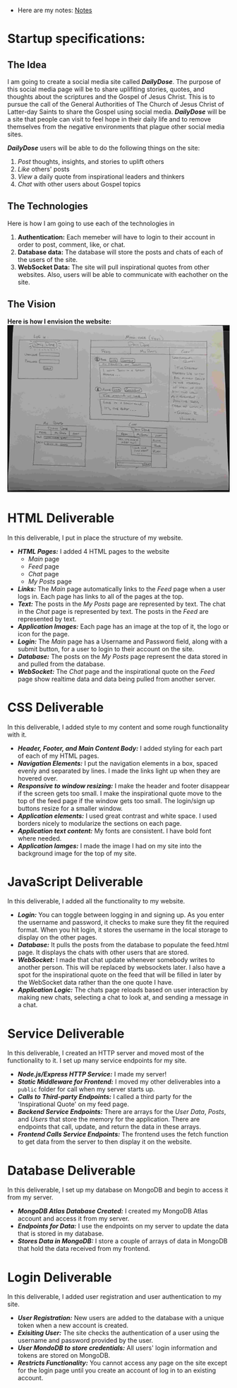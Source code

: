 

 - Here are my notes: [Notes](notes.md)

# Startup specifications:
## The Idea
I am going to create a social media site called ***DailyDose***. The purpose of this social media page will be to share uplifiting stories, quotes, and thoughts about the scriptures and the Gospel of Jesus Christ. This is to pursue the call of the General Authorities of The Church of Jesus Christ of Latter-day Saints to share the Gospel using social media. ***DailyDose*** will be a site that people can visit to feel hope in their daily life and to remove themselves from the negative environments that plague other social media sites.

***DailyDose*** users will be able to do the following things on the site:
  1. _Post_ thoughts, insights, and stories to uplift others
  2. _Like_ others' posts
  3. _View_ a daily quote from inspirational leaders and thinkers
  4. _Chat_ with other users about Gospel topics
 
## The Technologies
  Here is how I am going to use each of the technologies in 
   1. **Authentication:** Each memeber will have to login to their account in order to post, comment, like, or chat.
   2. **Database data:** The database will store the posts and chats of each of the users of the site.
   3. **WebSocket Data:** The site will pull inspirational quotes from other websites. Also, users will be able to communicate with eachother on the site.

## The Vision
**Here is how I envision the website:**
![Picture of my idea for my ***DailyDose*** site](CS260Idea.jpg)

# HTML Deliverable
In this deliverable, I put in place the structure of my website.
- ***HTML Pages:*** I added 4 HTML pages to the website
  - _Main_ page
  - _Feed_ page
  - _Chat_ page
  - _My Posts_ page
- ***Links:*** The _Main_ page automatically links to the _Feed_ page when a user logs in. Each page has links to all of the pages at the top.
- ***Text:*** The posts in the _My Posts_ page are represented by text. The chat in the _Chat_ page is represented by text. The posts in the _Feed_ are represented by text.
- ***Application Images:*** Each page has an image at the top of it, the logo or icon for the page.
- ***Login:*** The _Main_ page has a Username and Password field, along with a submit button, for a user to login to their account on the site.
- ***Database:*** The posts on the _My Posts_ page represent the data stored in and pulled from the database.
-  ***WebSocket:*** The _Chat_ page and the inspirational quote on the _Feed_ page show realtime data and data being pulled from another server.

# CSS Deliverable
In this deliverable, I added style to my content and some rough functionality with it.
- ***Header, Footer, and Main Content Body:*** I added styling for each part of each of my HTML pages.
- ***Navigation Elements:*** I put the navigation elements in a box, spaced evenly and separated by lines. I made the links light up when they are hovered over.
- ***Responsive to window resizing:*** I make the header and footer disappear if the screen gets too small. I make the inspirational quote move to the top of the feed page if the window gets too small. The login/sign up buttons resize for a smaller window.
- ***Application elements:*** I used great contrast and white space. I used borders nicely to modularize the sections on each page. 
- ***Application text content:*** My fonts are consistent. I have bold font where needed. 
- ***Application Iamges:*** I made the image I had on my site into the background image for the top of my site. 

# JavaScript Deliverable
In this deliverable, I added all the functionality to my website.
- ***Login:*** You can toggle between logging in and signing up. As you enter the username and password, it checks to make sure they fit the required format. When you hit login, it stores the username in the local storage to display on the other pages.
- ***Database:*** It pulls the posts from the database to populate the feed.html page. It displays the chats with other users that are stored.
- ***WebSocket:*** I made that chat update whenever somebody writes to another person. This will be replaced by websockets later. I also have a spot for the inspirational quote on the feed that will be filled in later by the WebSocket data rather than the one quote I have.
- ***Application Logic:*** The chats page reloads based on user interaction by making new chats, selecting a chat to look at, and sending a message in a chat.

# Service Deliverable
In this deliverable, I created an HTTP server and moved most of the functionality to it. I set up many service endpoints for my site.
- ***Node.js/Express HTTP Service:*** I made my server!
- ***Static Middleware for Frontend:*** I moved my other deliverables into a `public` folder for call when my server starts up.
- ***Calls to Third-party Endpoints:*** I called a third party for the 'Inspirational Quote' on my feed page.
- ***Backend Service Endpoints:*** There are arrays for the _User Data_, _Posts_, and _Users_ that store the memory for the application. There are endpoints that call, update, and return the data in these arrays.
- ***Frontend Calls Service Endpoints:*** The frontend uses the fetch function to get data from the server to then display it on the website. 

# Database Deliverable
In this deliverable, I set up my database on MongoDB and begin to access it from my server.
- ***MongoDB Atlas Database Created:*** I created my MongoDB Atlas account and access it from my server.
- ***Endpoints for Data:*** I use the endpoints on my server to update the data that is stored in my database.
- ***Stores Data in MongoDB:*** I store a couple of arrays of data in MongoDB that hold the data received from my frontend.

# Login Deliverable
In this deliverable, I added user registration and user authentication to my site.
- ***User Registration:*** New users are added to the database with a unique token when a new account is created.
- ***Exisiting User:*** The site checks the authentication of a user using the username and password provided by the user.
- ***User MondoDB to store credentials:*** All users' login information and tokens are stored on MongoDB.
- ***Restricts Functionality:*** You cannot access any page on the site except for the login page until you create an account of log in to an existing account.
